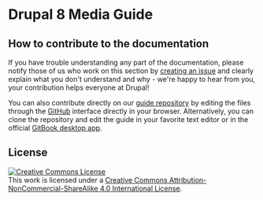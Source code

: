 # Drupal 8 Media Guide

## How to contribute to the documentation

If you have trouble understanding any part of the documentation, please notify those of us who work on this section by [creating an issue](https://github.com/drupal-media/handbook/issues) and clearly explain what you don't understand and why - we're happy to hear from you, your contribution helps everyone at Drupal!

You can also contribute directly on our [guide repository](https://github.com/drupal-media/handbook) by editing the files through the [GitHub](https://github.com/) interface directly in your browser. Alternatively, you can clone the repository and edit the guide in your favorite text editor or in the official [GitBook desktop app](https://www.gitbook.com/editor).

## License

<a rel="license" href="http://creativecommons.org/licenses/by-nc-sa/4.0/"><img alt="Creative Commons License" style="border-width:0" src="https://i.creativecommons.org/l/by-nc-sa/4.0/88x31.png" /></a><br />This work is licensed under a <a rel="license" href="http://creativecommons.org/licenses/by-nc-sa/4.0/">Creative Commons Attribution-NonCommercial-ShareAlike 4.0 International License</a>.
